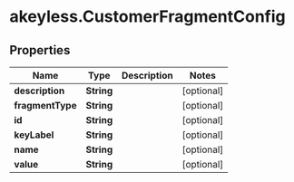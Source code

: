 # akeyless.CustomerFragmentConfig

## Properties

Name | Type | Description | Notes
------------ | ------------- | ------------- | -------------
**description** | **String** |  | [optional] 
**fragmentType** | **String** |  | [optional] 
**id** | **String** |  | [optional] 
**keyLabel** | **String** |  | [optional] 
**name** | **String** |  | [optional] 
**value** | **String** |  | [optional] 


